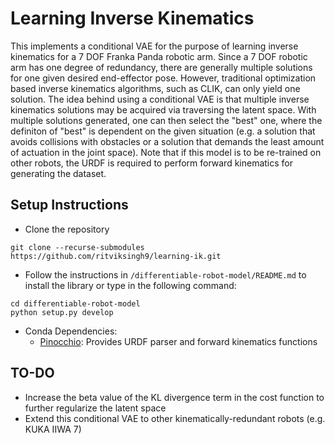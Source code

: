 # Learning Inverse Kinematics

This implements a conditional VAE for the purpose of learning inverse kinematics for a 7 DOF Franka Panda robotic arm. Since a 7 DOF robotic arm has one degree of redundancy, there are generally multiple solutions for one given desired end-effector pose. However, traditional optimization based inverse kinematics algorithms, such as CLIK, can only yield one solution. The idea behind using a conditional VAE is that multiple inverse kinematics solutions may be acquired via traversing the latent space. With multiple solutions generated, one can then select the "best" one, where the definiton of "best" is dependent on the given situation (e.g. a solution that avoids collisions with obstacles or a solution that demands the least amount of actuation in the joint space). Note that if this model is to be re-trained on other robots, the URDF is required to perform forward kinematics for generating the dataset. 


## Setup Instructions
- Clone the repository
```
git clone --recurse-submodules https://github.com/ritviksingh9/learning-ik.git
```
- Follow the instructions in ```/differentiable-robot-model/README.md``` to install the library or type in the following command:
```
cd differentiable-robot-model
python setup.py develop
```
- Conda Dependencies:
  - [Pinocchio](https://stack-of-tasks.github.io/pinocchio/): Provides URDF parser and forward kinematics functions


## TO-DO
- Increase the beta value of the KL divergence term in the cost function to further regularize the latent space
- Extend this conditional VAE to other kinematically-redundant robots (e.g. KUKA IIWA 7)


